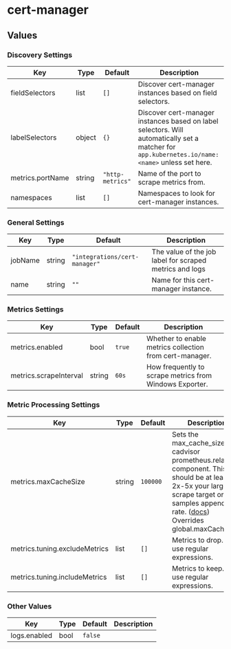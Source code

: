 # cert-manager

## Values

### Discovery Settings

| Key | Type | Default | Description |
|-----|------|---------|-------------|
| fieldSelectors | list | `[]` | Discover cert-manager instances based on field selectors. |
| labelSelectors | object | `{}` | Discover cert-manager instances based on label selectors. Will automatically set a matcher for `app.kubernetes.io/name: <name>` unless set here. |
| metrics.portName | string | `"http-metrics"` | Name of the port to scrape metrics from. |
| namespaces | list | `[]` | Namespaces to look for cert-manager instances. |

### General Settings

| Key | Type | Default | Description |
|-----|------|---------|-------------|
| jobName | string | `"integrations/cert-manager"` | The value of the job label for scraped metrics and logs |
| name | string | `""` | Name for this cert-manager instance. |

### Metrics Settings

| Key | Type | Default | Description |
|-----|------|---------|-------------|
| metrics.enabled | bool | `true` | Whether to enable metrics collection from cert-manager. |
| metrics.scrapeInterval | string | `60s` | How frequently to scrape metrics from Windows Exporter. |

### Metric Processing Settings

| Key | Type | Default | Description |
|-----|------|---------|-------------|
| metrics.maxCacheSize | string | `100000` | Sets the max_cache_size for cadvisor prometheus.relabel component. This should be at least 2x-5x your largest scrape target or samples appended rate. ([docs](https://grafana.com/docs/alloy/latest/reference/components/prometheus.relabel/#arguments)) Overrides global.maxCacheSize |
| metrics.tuning.excludeMetrics | list | `[]` | Metrics to drop. Can use regular expressions. |
| metrics.tuning.includeMetrics | list | `[]` | Metrics to keep. Can use regular expressions. |

### Other Values

| Key | Type | Default | Description |
|-----|------|---------|-------------|
| logs.enabled | bool | `false` |  |
